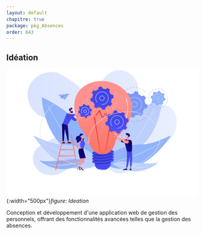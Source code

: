 ```yaml
---
layout: default
chapitre: true
package: pkg_Absences
order: 643
---
```


## Idéation

![Idéation](../images/ideation.jpg){:width="500px"}*figure: Ideation*

<!-- note -->

Conception et développement d'une application web de gestion des personnels, offrant des fonctionnalités avancées telles que la gestion des absences.

<!-- new slide -->